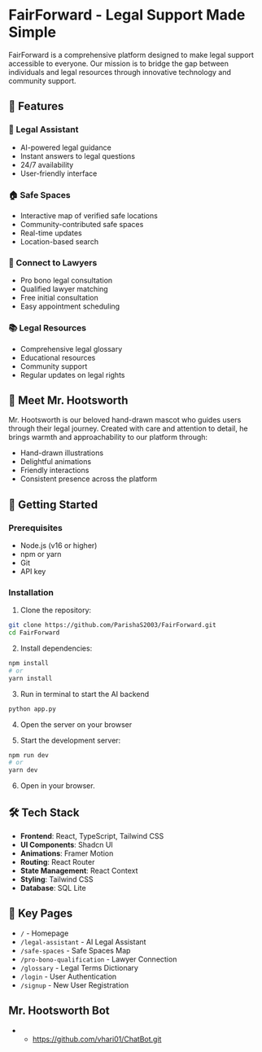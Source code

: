 # FairForward - Legal Support Made Simple

FairForward is a comprehensive platform designed to make legal support accessible to everyone. Our mission is to bridge the gap between individuals and legal resources through innovative technology and community support.

## 🌟 Features

### 🤖 Legal Assistant
- AI-powered legal guidance
- Instant answers to legal questions
- 24/7 availability
- User-friendly interface

### 🏠 Safe Spaces
- Interactive map of verified safe locations
- Community-contributed safe spaces
- Real-time updates
- Location-based search

### 👥 Connect to Lawyers
- Pro bono legal consultation
- Qualified lawyer matching
- Free initial consultation
- Easy appointment scheduling

### 📚 Legal Resources
- Comprehensive legal glossary
- Educational resources
- Community support
- Regular updates on legal rights

## 🦉 Meet Mr. Hootsworth

Mr. Hootsworth is our beloved hand-drawn mascot who guides users through their legal journey. Created with care and attention to detail, he brings warmth and approachability to our platform through:
- Hand-drawn illustrations
- Delightful animations
- Friendly interactions
- Consistent presence across the platform

## 🚀 Getting Started

### Prerequisites
- Node.js (v16 or higher)
- npm or yarn
- Git
- API key

### Installation

1. Clone the repository:
```bash
git clone https://github.com/ParishaS2003/FairForward.git
cd FairForward
```

2. Install dependencies:
```bash
npm install
# or
yarn install
```
3. Run in terminal to start the AI backend
 ```bash
python app.py
```
4. Open the server on your browser

5. Start the development server:
```bash
npm run dev
# or
yarn dev
```

6. Open in your browser.

## 🛠️ Tech Stack

- **Frontend**: React, TypeScript, Tailwind CSS
- **UI Components**: Shadcn UI
- **Animations**: Framer Motion
- **Routing**: React Router
- **State Management**: React Context
- **Styling**: Tailwind CSS
- **Database**: SQL Lite

## 📱 Key Pages

- `/` - Homepage
- `/legal-assistant` - AI Legal Assistant
- `/safe-spaces` - Safe Spaces Map
- `/pro-bono-qualification` - Lawyer Connection
- `/glossary` - Legal Terms Dictionary
- `/login` - User Authentication
- `/signup` - New User Registration

## Mr. Hootsworth Bot

-  - https://github.com/vhari01/ChatBot.git






